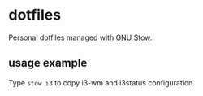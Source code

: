 dotfiles
========

Personal dotfiles managed with [GNU Stow][1].

usage example
-------------

Type `stow i3` to copy i3-wm and i3status configuration.

[1]: https://www.gnu.org/software/stow/

